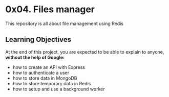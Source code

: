 # 0x04. Files manager

This repository is all about file management using Redis

## Learning Objectives
At the end of this project, you are expected to be able to explain to anyone, **without the help of Google:**

* how to create an API with Express
* how to authenticate a user
* how to store data in MongoDB
* how to store temporary data in Redis
* how to setup and use a background worker
